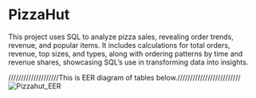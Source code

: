 # PizzaHut
This project uses SQL to analyze pizza sales, revealing order trends, revenue, and popular items. 
It includes calculations for total orders, revenue, top sizes, and types, along with ordering patterns by 
time and revenue shares, showcasing SQL’s use in transforming data into insights.

////////////////////This is EER diagram of tables below./////////////////////////
![Pizzahut_EER](https://github.com/user-attachments/assets/ede17f14-c0c6-4baf-93a4-f80939eb9a7a)


